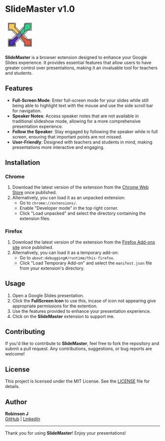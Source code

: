 # SlideMaster v1.0

![SlideMaster Icon](icons/fullscreen.svg)

**SlideMaster** is a browser extension designed to enhance your Google Slides experience. It provides essential features that allow users to have greater control over presentations, making it an invaluable tool for teachers and students.

## Features

- **Full-Screen Mode**: Enter full-screen mode for your slides while still being able to highlight text with the mouse and use the side scroll bar for navigation.
- **Speaker Notes**: Access speaker notes that are not available in traditional slideshow mode, allowing for a more comprehensive presentation experience.
- **Follow the Speaker**: Stay engaged by following the speaker while in full screen, ensuring that important points are not missed.
- **User-Friendly**: Designed with teachers and students in mind, making presentations more interactive and engaging.

## Installation

### Chrome

1. Download the latest version of the extension from the [Chrome Web Store](https://chrome.google.com/webstore) once published.
2. Alternatively, you can load it as an unpacked extension:
   - Go to `chrome://extensions/`.
   - Enable "Developer mode" in the top right corner.
   - Click "Load unpacked" and select the directory containing the extension files.

### Firefox

1. Download the latest version of the extension from the [Firefox Add-ons site](https://addons.mozilla.org) once published.
2. Alternatively, you can load it as a temporary add-on:
   - Go to `about:debugging#/runtime/this-firefox`.
   - Click "Load Temporary Add-on" and select the `manifest.json` file from your extension's directory.

## Usage

1. Open a Google Slides presentation.
2. Click the **FullScreen Icon** to use this, incase of icon not appearing give appropriate permissions for the extention.
3. Use the features provided to enhance your presentation experience.
4. Click on the **SlideMaster** extension to support me.

## Contributing

If you'd like to contribute to **SlideMaster**, feel free to fork the repository and submit a pull request. Any contributions, suggestions, or bug reports are welcome!

## License

This project is licensed under the MIT License. See the [LICENSE](LICENSE) file for details.

## Author

**Robinson J**  
[GitHub](https://github.com/CodesWithRobi) | [LinkedIn](https://www.linkedin.com/in/codeswithrobi/)

---

Thank you for using **SlideMaster**! Enjoy your presentations!
